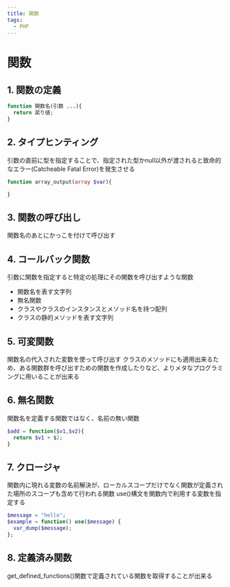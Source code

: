 ```yaml
---
title: 関数
tags:
  - PHP
---
```


# 関数

## 1. 関数の定義

```php
function 関数名(引数 ...){
  return 戻り値;
}
```

## 2. タイプヒンティング

引数の直前に型を指定することで、指定された型かnull以外が渡されると致命的なエラー(Catcheable Fatal Error)を発生させる

```php
function array_output(array $var){

}
```

## 3. 関数の呼び出し

関数名のあとにかっこを付けて呼び出す

## 4. コールバック関数

引数に関数を指定すると特定の処理にその関数を呼び出すような関数

- 関数名を表す文字列
- 無名関数
- クラスやクラスのインスタンスとメソッド名を持つ配列
- クラスの静的メソッドを表す文字列

## 5. 可変関数

関数名の代入された変数を使って呼び出す
クラスのメソッドにも適用出来るため、ある関数群を呼び出すための関数を作成したりなど、よりメタなプログラミングに用いることが出来る

## 6. 無名関数

関数名を定義する関数ではなく、名前の無い関数

```php
$add = function($v1,$v2){
  return $v1 + $2;
}
```

## 7. クロージャ

関数内に現れる変数の名前解決が、ローカルスコープだけでなく関数が定義された場所のスコープも含めて行われる関数
use()構文を関数内で利用する変数を指定する

```php
$message = "hello";
$example = function() use($message) {
  var_dump($message);
};
```


## 8. 定義済み関数

get_defined_functions()関数で定義されている関数を取得することが出来る
